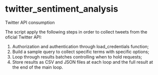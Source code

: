 # twitter_sentiment_analysis
Twitter API consumption

The script apply the following steps in order to collect tweets from the oficial Twitter API:

1. Authorization and authentication through load_credentials function;
2. Build a sample query to collect specific terms with specific options;
3. Loop through results batches controlling when to hold requests;
4. Store results as CSV and JSON files at each loop and the full result at the end of the main loop.
